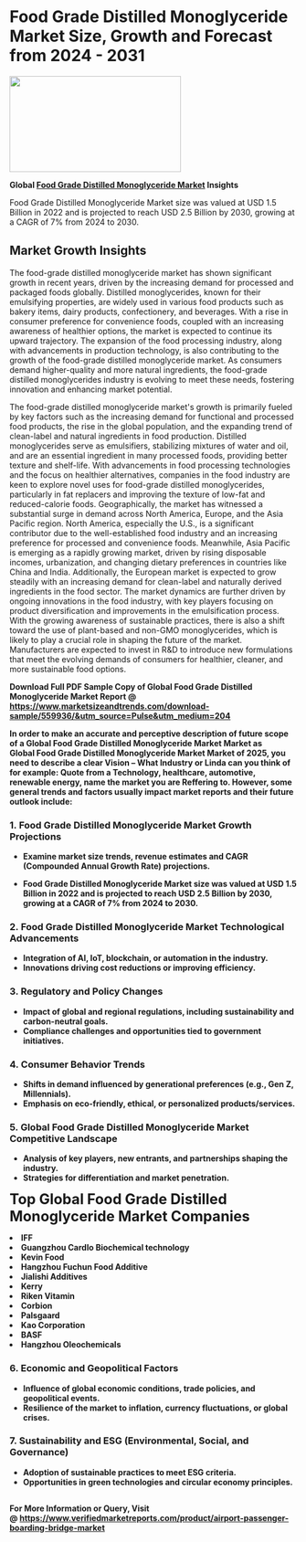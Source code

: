 <H1>Food Grade Distilled Monoglyceride Market Size, Growth and Forecast from 2024 - 2031</H1><img class="aligncenter size-medium wp-image-584254" src="https://thirdeyenews.in/wp-content/uploads/2024/09/Global-Market-Research-300x168.jpeg" alt="" width="300" height="168" /><p><strong>Global&nbsp;<a href="https://www.marketsizeandtrends.com/download-sample/559936/&amp;utm_source=Pulse&amp;utm_medium=204">Food Grade Distilled Monoglyceride Market</a> Insights</strong></p><p>Food Grade Distilled Monoglyceride Market size was valued at USD 1.5 Billion in 2022 and is projected to reach USD 2.5 Billion by 2030, growing at a CAGR of 7% from 2024 to 2030.</p><p><h2>Market Growth Insights</h2> <p>The food-grade distilled monoglyceride market has shown significant growth in recent years, driven by the increasing demand for processed and packaged foods globally. Distilled monoglycerides, known for their emulsifying properties, are widely used in various food products such as bakery items, dairy products, confectionery, and beverages. With a rise in consumer preference for convenience foods, coupled with an increasing awareness of healthier options, the market is expected to continue its upward trajectory. The expansion of the food processing industry, along with advancements in production technology, is also contributing to the growth of the food-grade distilled monoglyceride market. As consumers demand higher-quality and more natural ingredients, the food-grade distilled monoglycerides industry is evolving to meet these needs, fostering innovation and enhancing market potential.</p> <p><strong></strong></p> <p>The food-grade distilled monoglyceride market's growth is primarily fueled by key factors such as the increasing demand for functional and processed food products, the rise in the global population, and the expanding trend of clean-label and natural ingredients in food production. Distilled monoglycerides serve as emulsifiers, stabilizing mixtures of water and oil, and are an essential ingredient in many processed foods, providing better texture and shelf-life. With advancements in food processing technologies and the focus on healthier alternatives, companies in the food industry are keen to explore novel uses for food-grade distilled monoglycerides, particularly in fat replacers and improving the texture of low-fat and reduced-calorie foods. Geographically, the market has witnessed a substantial surge in demand across North America, Europe, and the Asia Pacific region. North America, especially the U.S., is a significant contributor due to the well-established food industry and an increasing preference for processed and convenience foods. Meanwhile, Asia Pacific is emerging as a rapidly growing market, driven by rising disposable incomes, urbanization, and changing dietary preferences in countries like China and India. Additionally, the European market is expected to grow steadily with an increasing demand for clean-label and naturally derived ingredients in the food sector. The market dynamics are further driven by ongoing innovations in the food industry, with key players focusing on product diversification and improvements in the emulsification process. With the growing awareness of sustainable practices, there is also a shift toward the use of plant-based and non-GMO monoglycerides, which is likely to play a crucial role in shaping the future of the market. Manufacturers are expected to invest in R&D to introduce new formulations that meet the evolving demands of consumers for healthier, cleaner, and more sustainable food options. <p><strong></p><p><span class=""><strong>Download Full PDF Sample Copy of Global Food Grade Distilled Monoglyceride Market Report</strong> @ <a href="https://www.marketsizeandtrends.com/download-sample/559936/&amp;utm_source=Pulse&amp;utm_medium=204" target="_blank">https://www.marketsizeandtrends.com/download-sample/559936/&amp;utm_source=Pulse&amp;utm_medium=204</a></span></p><p>In order to make an accurate and perceptive description of future scope of a Global&nbsp;Food Grade Distilled Monoglyceride Market Market as Global&nbsp;Food Grade Distilled Monoglyceride Market Market of 2025, you need to describe a clear Vision &ndash; What Industry or Linda can you think of for example: Quote from a Technology, healthcare, automotive, renewable energy, name the market you are Reffering to. However, some general trends and factors usually impact market reports and their future outlook include:</p><h3>1.&nbsp;<strong>Food Grade Distilled Monoglyceride Market Growth Projections</strong></h3><ul><li>Examine market size trends, revenue estimates and CAGR (Compounded Annual Growth Rate) projections.</li><li><p>Food Grade Distilled Monoglyceride Market size was valued at USD 1.5 Billion in 2022 and is projected to reach USD 2.5 Billion by 2030, growing at a CAGR of 7% from 2024 to 2030.</p></li></ul><h3>2.&nbsp;<strong>Food Grade Distilled Monoglyceride Market Technological Advancements</strong></h3><ul><li>Integration of AI, IoT, blockchain, or automation in the industry.</li><li>Innovations driving cost reductions or improving efficiency.</li></ul><h3>3.&nbsp;<strong>Regulatory and Policy Changes</strong></h3><ul><li>Impact of global and regional regulations, including sustainability and carbon-neutral goals.</li><li>Compliance challenges and opportunities tied to government initiatives.</li></ul><h3>4.&nbsp;<strong>Consumer Behavior Trends</strong></h3><ul><li>Shifts in demand influenced by generational preferences (e.g., Gen Z, Millennials).</li><li>Emphasis on eco-friendly, ethical, or personalized products/services.</li></ul><h3>5.&nbsp;<strong>Global Food Grade Distilled Monoglyceride Market Competitive Landscape</strong></h3><ul><li>Analysis of key players, new entrants, and partnerships shaping the industry.</li><li>Strategies for differentiation and market penetration.</li></ul><p data-pm-slice="1 1 []"><span style="color: inherit; font-family: inherit; font-size: 25px;">Top Global Food Grade Distilled Monoglyceride Market Companies</span></p><div class="" data-test-id=""><p><li>IFF</li><li> Guangzhou Cardlo Biochemical technology</li><li> Kevin Food</li><li> Hangzhou Fuchun Food Additive</li><li> Jialishi Additives</li><li> Kerry</li><li> Riken Vitamin</li><li> Corbion</li><li> Palsgaard</li><li> Kao Corporation</li><li> BASF</li><li> Hangzhou Oleochemicals</li></p></div><h3>6.&nbsp;<strong>Economic and Geopolitical Factors</strong></h3><ul><li>Influence of global economic conditions, trade policies, and geopolitical events.</li><li>Resilience of the market to inflation, currency fluctuations, or global crises.</li></ul><h3>7.&nbsp;<strong>Sustainability and ESG (Environmental, Social, and Governance)</strong></h3><ul><li>Adoption of sustainable practices to meet ESG criteria.</li><li>Opportunities in green technologies and circular economy principles.</li></ul><h2><strong style="font-size: 14px;">For More Information or Query, Visit @&nbsp;</strong><a style="background-color: #ffffff; font-size: 14px;" href="https://www.marketsizeandtrends.com/report/food-grade-distilled-monoglyceride-market/" target="_blank">https://www.verifiedmarketreports.com/product/airport-passenger-boarding-bridge-market</a></h2>
